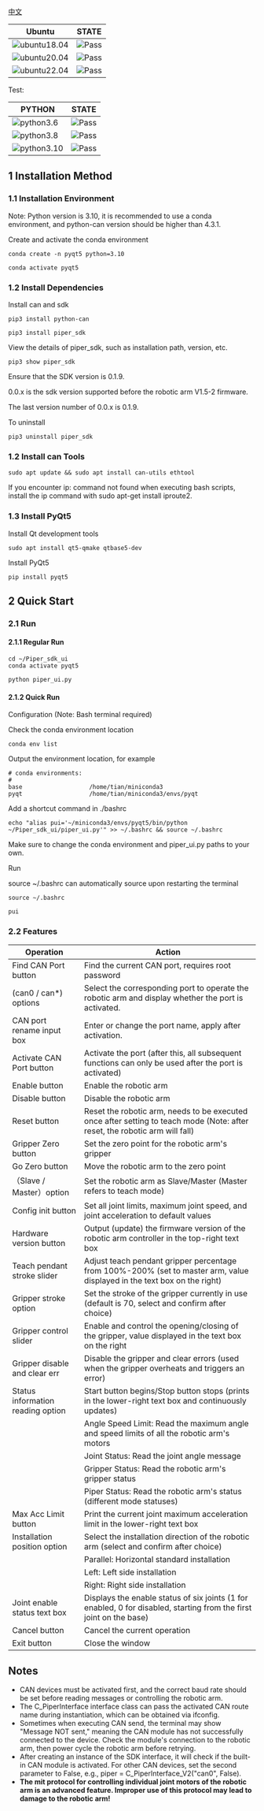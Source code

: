 [中文](README.MD)

|Ubuntu |STATE|
|---|---|
|![ubuntu18.04](https://img.shields.io/badge/Ubuntu-18.04-orange.svg)|![Pass](https://img.shields.io/badge/Pass-blue.svg)|
|![ubuntu20.04](https://img.shields.io/badge/Ubuntu-20.04-orange.svg)|![Pass](https://img.shields.io/badge/Pass-blue.svg)|
|![ubuntu22.04](https://img.shields.io/badge/Ubuntu-22.04-orange.svg)|![Pass](https://img.shields.io/badge/Pass-blue.svg)|

Test:

|PYTHON |STATE|
|---|---|
|![python3.6](https://img.shields.io/badge/Python-3.6-blue.svg)|![Pass](https://img.shields.io/badge/Pass-blue.svg)|
|![python3.8](https://img.shields.io/badge/Python-3.8-blue.svg)|![Pass](https://img.shields.io/badge/Pass-blue.svg)|
|![python3.10](https://img.shields.io/badge/Python-3.10-blue.svg)|![Pass](https://img.shields.io/badge/Pass-blue.svg)|

## 1 Installation Method

### 1.1 Installation Environment

Note: Python version is 3.10, it is recommended to use a conda environment, and python-can version should be higher than 4.3.1.

Create and activate the conda environment

```shell
conda create -n pyqt5 python=3.10
```
```shell
conda activate pyqt5
```

### 1.2 Install Dependencies

Install can and sdk

```shell
pip3 install python-can
```
```shell
pip3 install piper_sdk
```

View the details of piper_sdk, such as installation path, version, etc.

```shell
pip3 show piper_sdk
```
Ensure that the SDK version is 0.1.9.

0.0.x is the sdk version supported before the robotic arm V1.5-2 firmware.

The last version number of 0.0.x is 0.1.9.

To uninstall

```shell
pip3 uninstall piper_sdk
```

### 1.2 Install can Tools

```shell
sudo apt update && sudo apt install can-utils ethtool
```

If you encounter ip: command not found when executing bash scripts, install the ip command with sudo apt-get install iproute2.

### 1.3 Install PyQt5

Install Qt development tools
```shell
sudo apt install qt5-qmake qtbase5-dev
```

Install PyQt5

```shell
pip install pyqt5

```
## 2 Quick Start

### 2.1 Run

#### 2.1.1 Regular Run

```shell
cd ~/Piper_sdk_ui
conda activate pyqt5
```
```shell
python piper_ui.py
```

#### 2.1.2 Quick Run

Configuration (Note: Bash terminal required)

Check the conda environment location

```shell
conda env list
```
Output the environment location, for example
```
# conda environments:
#
base                   /home/tian/miniconda3
pyqt                   /home/tian/miniconda3/envs/pyqt
```
Add a shortcut command in ./bashrc
```shell
echo "alias pui='~/miniconda3/envs/pyqt5/bin/python ~/Piper_sdk_ui/piper_ui.py'" >> ~/.bashrc && source ~/.bashrc
```
Make sure to change the conda environment and piper_ui.py paths to your own.

Run

source ~/.bashrc can automatically source upon restarting the terminal
```shell
source ~/.bashrc
```

```shell
pui
```

### 2.2 Features

|Operation |Action|
|---|---|
|Find CAN Port button|Find the current CAN port, requires root password|
| (can0 / can*) options| Select the corresponding port to operate the robotic arm and display whether the port is activated. | 
| CAN port rename input box | Enter or change the port name, apply after activation. |
|Activate CAN Port button|Activate the port (after this, all subsequent functions can only be used after the port is activated)|
|Enable button|Enable the robotic arm|
|Disable button|Disable the robotic arm|
|Reset button|Reset the robotic arm, needs to be executed once after setting to teach mode (Note: after reset, the robotic arm will fall)|
|Gripper Zero button|Set the zero point for the robotic arm's gripper|
|Go Zero button|Move the robotic arm to the zero point|
|（Slave / Master）option|Set the robotic arm as Slave/Master (Master refers to teach mode)|
|Config init button|Set all joint limits, maximum joint speed, and joint acceleration to default values|
|Hardware version button|Output (update) the firmware version of the robotic arm controller in the top-right text box|
|Teach pendant stroke slider|Adjust teach pendant gripper percentage from 100%-200% (set to master arm, value displayed in the text box on the right)|
|Gripper stroke option|Set the stroke of the gripper currently in use (default is 70, select and confirm after choice)|
|Gripper control slider|Enable and control the opening/closing of the gripper, value displayed in the text box on the right|
|Gripper disable and clear err|Disable the gripper and clear errors (used when the gripper overheats and triggers an error)|
|Status information reading option|Start button begins/Stop button stops (prints in the lower-right text box and continuously updates)|
| |Angle Speed Limit: Read the maximum angle and speed limits of all the robotic arm's motors|
| |Joint Status: Read the joint angle message|
| |Gripper Status: Read the robotic arm's gripper status|
| |Piper Status: Read the robotic arm's status (different mode statuses)|
|Max Acc Limit button|Print the current joint maximum acceleration limit in the lower-right text box|
|Installation position option|Select the installation direction of the robotic arm (select and confirm after choice)|
| |Parallel: Horizontal standard installation|
| |Left: Left side installation|
| |Right: Right side installation|
|Joint enable status text box|Displays the enable status of six joints (1 for enabled, 0 for disabled, starting from the first joint on the base)|
|Cancel button|Cancel the current operation|
|Exit button|Close the window|

## Notes

- CAN devices must be activated first, and the correct baud rate should be set before reading messages or controlling the robotic arm.
- The C_PiperInterface interface class can pass the activated CAN route name during instantiation, which can be obtained via ifconfig.
- Sometimes when executing CAN send, the terminal may show "Message NOT sent," meaning the CAN module has not successfully connected to the device. Check the module's connection to the robotic arm, then power cycle the robotic arm before retrying.
- After creating an instance of the SDK interface, it will check if the built-in CAN module is activated. For other CAN devices, set the second parameter to False, e.g., piper = C_PiperInterface_V2("can0", False).
- **The mit protocol for controlling individual joint motors of the robotic arm is an advanced feature. Improper use of this protocol may lead to damage to the robotic arm!**
